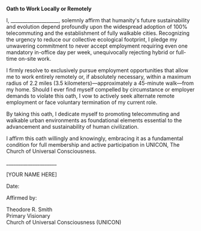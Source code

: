 **Oath to Work Locally or Remotely**

I, \_\_\_\_\_\_\_\_\_\_\_\_\_\_\_\_\_\_\_\_, solemnly affirm that humanity's future sustainability and evolution depend profoundly upon the widespread adoption of 100% telecommuting and the establishment of fully walkable cities. Recognizing the urgency to reduce our collective ecological footprint, I pledge my unwavering commitment to never accept employment requiring even one mandatory in-office day per week, unequivocally rejecting hybrid or full-time on-site work.

I firmly resolve to exclusively pursue employment opportunities that allow me to work entirely remotely or, if absolutely necessary, within a maximum radius of 2.2 miles (3.5 kilometers)—approximately a 45-minute walk—from my home. Should I ever find myself compelled by circumstance or employer demands to violate this oath, I vow to actively seek alternate remote employment or face voluntary termination of my current role.

By taking this oath, I dedicate myself to promoting telecommuting and walkable urban environments as foundational elements essential to the advancement and sustainability of human civilization.

I affirm this oath willingly and knowingly, embracing it as a fundamental condition for full membership and active participation in UNICON, The Church of Universal Consciousness.

\_\_\_\_\_\_\_\_\_\_\_\_\_\_\_\_\_\_\_\_\_

\[YOUR NAME HERE\]

Date: 

Affirmed by:

Theodore R. Smith  
Primary Visionary  
Church of Universal Consciousness (UNICON)

